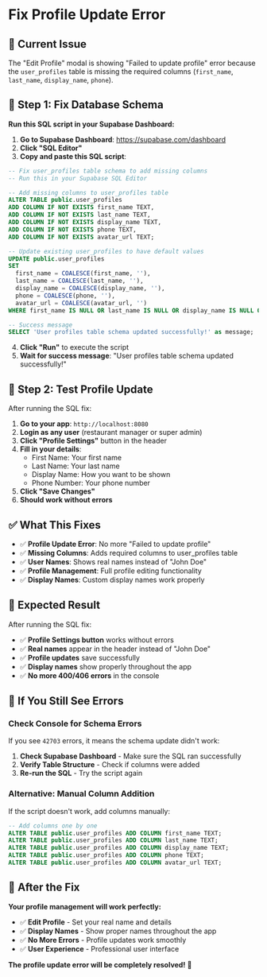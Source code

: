 # Fix Profile Update Error

## 🚨 **Current Issue**

The "Edit Profile" modal is showing "Failed to update profile" error because the `user_profiles` table is missing the required columns (`first_name`, `last_name`, `display_name`, `phone`).

## 🔧 **Step 1: Fix Database Schema**

**Run this SQL script in your Supabase Dashboard:**

1. **Go to Supabase Dashboard**: https://supabase.com/dashboard
2. **Click "SQL Editor"**
3. **Copy and paste this SQL script**:

```sql
-- Fix user_profiles table schema to add missing columns
-- Run this in your Supabase SQL Editor

-- Add missing columns to user_profiles table
ALTER TABLE public.user_profiles 
ADD COLUMN IF NOT EXISTS first_name TEXT,
ADD COLUMN IF NOT EXISTS last_name TEXT,
ADD COLUMN IF NOT EXISTS display_name TEXT,
ADD COLUMN IF NOT EXISTS phone TEXT,
ADD COLUMN IF NOT EXISTS avatar_url TEXT;

-- Update existing user_profiles to have default values
UPDATE public.user_profiles 
SET 
  first_name = COALESCE(first_name, ''),
  last_name = COALESCE(last_name, ''),
  display_name = COALESCE(display_name, ''),
  phone = COALESCE(phone, ''),
  avatar_url = COALESCE(avatar_url, '')
WHERE first_name IS NULL OR last_name IS NULL OR display_name IS NULL OR phone IS NULL OR avatar_url IS NULL;

-- Success message
SELECT 'User profiles table schema updated successfully!' as message;
```

4. **Click "Run"** to execute the script
5. **Wait for success message**: "User profiles table schema updated successfully!"

## 🔧 **Step 2: Test Profile Update**

After running the SQL fix:

1. **Go to your app**: `http://localhost:8080`
2. **Login as any user** (restaurant manager or super admin)
3. **Click "Profile Settings"** button in the header
4. **Fill in your details**:
   - First Name: Your first name
   - Last Name: Your last name
   - Display Name: How you want to be shown
   - Phone Number: Your phone number
5. **Click "Save Changes"**
6. **Should work without errors**

## ✅ **What This Fixes**

- ✅ **Profile Update Error**: No more "Failed to update profile"
- ✅ **Missing Columns**: Adds required columns to user_profiles table
- ✅ **User Names**: Shows real names instead of "John Doe"
- ✅ **Profile Management**: Full profile editing functionality
- ✅ **Display Names**: Custom display names work properly

## 🎯 **Expected Result**

After running the SQL fix:

- ✅ **Profile Settings button** works without errors
- ✅ **Real names** appear in the header instead of "John Doe"
- ✅ **Profile updates** save successfully
- ✅ **Display names** show properly throughout the app
- ✅ **No more 400/406 errors** in the console

## 🚨 **If You Still See Errors**

### **Check Console for Schema Errors**
If you see `42703` errors, it means the schema update didn't work:

1. **Check Supabase Dashboard** - Make sure the SQL ran successfully
2. **Verify Table Structure** - Check if columns were added
3. **Re-run the SQL** - Try the script again

### **Alternative: Manual Column Addition**
If the script doesn't work, add columns manually:

```sql
-- Add columns one by one
ALTER TABLE public.user_profiles ADD COLUMN first_name TEXT;
ALTER TABLE public.user_profiles ADD COLUMN last_name TEXT;
ALTER TABLE public.user_profiles ADD COLUMN display_name TEXT;
ALTER TABLE public.user_profiles ADD COLUMN phone TEXT;
ALTER TABLE public.user_profiles ADD COLUMN avatar_url TEXT;
```

## 🎉 **After the Fix**

**Your profile management will work perfectly:**

- ✅ **Edit Profile** - Set your real name and details
- ✅ **Display Names** - Show proper names throughout the app
- ✅ **No More Errors** - Profile updates work smoothly
- ✅ **User Experience** - Professional user interface

**The profile update error will be completely resolved!** 🚀 